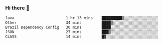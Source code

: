 ### Hi there 👋

<!--START_SECTION:waka-->

```txt
Java                       1 hr 13 mins    █████████▒░░░░░░░░░░░░░░░   37.50 %
Other                      34 mins         ████▒░░░░░░░░░░░░░░░░░░░░   17.60 %
Brazil Dependency Config   30 mins         ████░░░░░░░░░░░░░░░░░░░░░   15.56 %
JSON                       27 mins         ███▒░░░░░░░░░░░░░░░░░░░░░   13.94 %
CLASS                      14 mins         █▓░░░░░░░░░░░░░░░░░░░░░░░   07.24 %
```

<!--END_SECTION:waka-->

<!--
**jerry-shao/jerry-shao** is a ✨ _special_ ✨ repository because its `README.md` (this file) appears on your GitHub profile.

Here are some ideas to get you started:

- 🔭 I’m currently working on ...
- 🌱 I’m currently learning ...
- 👯 I’m looking to collaborate on ...
- 🤔 I’m looking for help with ...
- 💬 Ask me about ...
- 📫 How to reach me: ...
- 😄 Pronouns: ...
- ⚡ Fun fact: ...
-->
